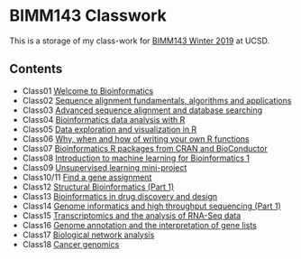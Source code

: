 # BIMM143 Classwork

This is a storage of my class-work for [BIMM143 Winter 2019](https://bioboot.github.io/bimm143_W19_rp/) at UCSD.

## Contents    

- Class01 [Welcome to Bioinformatics]()
- Class02 [Sequence alignment fundamentals, algorithms and applications]()
- Class03 [Advanced sequence alignment and database searching]()
- Class04 [Bioinformatics data analysis with R]()
- Class05 [Data exploration and visualization in R](file:///Users/rpyala/Desktop/BIMM143_W19/bimm143_github/class05/class05.html)
- Class06 [Why, when and how of writing your own R functions]()
- Class07 [Bioinformatics R packages from CRAN and BioConductor]()
- Class08 [Introduction to machine learning for Bioinformatics 1](https://github.com/rpyala/BIMM143_W19/blob/master/class08/class08_-_kmeans.md)
- Class09 [Unsupervised learning mini-project]()
- Class10/11 [Find a gene assignment]()
- Class12 [Structural Bioinformatics (Part 1)]()
- Class13 [Bioinformatics in drug discovery and design]()
- Class14 [Genome informatics and high throughput sequencing (Part 1)]()
- Class15 [Transcriptomics and the analysis of RNA-Seq data]()
- Class16 [Genome annotation and the interpretation of gene lists]()
- Class17 [Biological network analysis]()
- Class18 [Cancer genomics](https://github.com/rpyala/BIMM143_W19/blob/master/class%2018/class_18.md)
